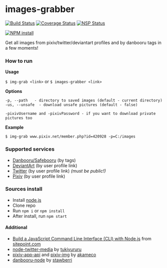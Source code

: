 # images-grabber
[![Build Status](https://travis-ci.org/Antosik/images-grabber.svg?branch=master)](https://travis-ci.org/Antosik/images-grabber)
[![Coverage Status](https://coveralls.io/repos/github/Antosik/images-grabber/badge.svg)](https://coveralls.io/github/Antosik/images-grabber)
[![NSP Status](https://nodesecurity.io/orgs/antosik/projects/a71a0a22-f08d-4882-a708-727f91d20886/badge)](https://nodesecurity.io/orgs/antosik/projects/a71a0a22-f08d-4882-a708-727f91d20886)

[![NPM install](https://nodei.co/npm/images-grabber.png?mini=true)](https://www.npmjs.com/package/images-grabber)


Get all images from pixiv/twitter/deviantart profiles and by danbooru tags in a few moments!

### How to run
__Usage__

`$ img-grab <link>` or `$ images-grabber <link>`
 
__Options__
```
-p, --path   - directory to saved images (default - current directory)
-us, --unsafe  - download unsafe pictures (default - false)
 
-pixivUsername and -pixivPassword - if you want to download private pictures too
```
__Example__

`$ img-grab www.pixiv.net/member.php?id=420928 -p=C:/images`


### Supported services

* [Danbooru/Safebooru](https://safebooru.donmai.us/) (by tags)
* [DeviantArt](http://www.deviantart.com/) (by user profile link)
* [Twitter](https://twitter.com/) (by user profile link) _(must be public!)_
* [Pixiv](https://www.pixiv.net/) (by user profile link)

### Sources install

* Install [node.js](https://nodejs.org/en/)
* Clone repo
* Run `npm i` or `npm install`
* After install, run `npm start`

#### Additional
* [Build a JavaScript Command Line Interface (CLI) with Node.js](https://www.sitepoint.com/javascript-command-line-interface-cli-node-js/) from [sitepoint.com](https://www.sitepoint.com)
* [node-twitter-media](https://github.com/tukiyururu/node-twitter-media) by [tukiyururu](https://github.com/tukiyururu)
* [pixiv-app-api](https://github.com/akameco/pixiv-app-api) and [pixiv-img](https://github.com/akameco/pixiv-img) by [akameco](https://github.com/akameco)
* [danbooru-node](https://github.com/stawberri/danbooru-node) by [stawberri](https://github.com/stawberri)
